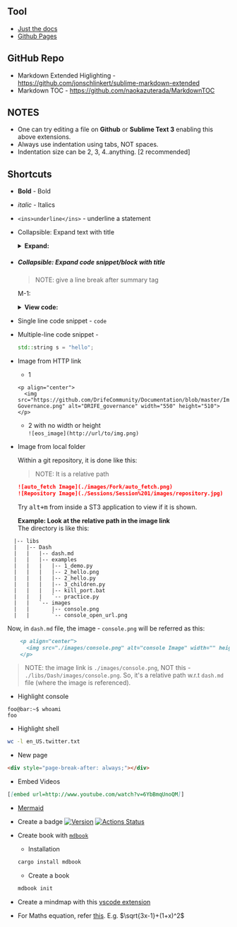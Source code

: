 ## Tool

- [Just the docs](https://pmarsceill.github.io/just-the-docs/)
- [Github Pages](https://pages.github.com/)

## GitHub Repo

- Markdown Extended Higlighting - https://github.com/jonschlinkert/sublime-markdown-extended
- Markdown TOC - https://github.com/naokazuterada/MarkdownTOC

## NOTES

- One can try editing a file on **Github** or **Sublime Text 3** enabling this above extensions.
- Always use indentation using tabs, NOT spaces.
- Indentation size can be 2, 3, 4..anything. [2 recommended]

## Shortcuts

- **Bold** - Bold
- _italic_ - Italics
- `<ins>underline</ins>` - underline a statement
- Collapsible: Expand text with title
  <details>
  <summary><b>Expand: </b></summary>
  	
  <h2>Abhijit is a good boy</h2>
  <p>Humand is a village in Chashm Rural District, Shahmirzad District, Mehdishahr County, Semnan Province, Iran. At the 2006 census, its existence was noted, but its population was not reported. </p>
  	
  </details>
- ##### Collapsible: Expand code snippet/block with title

  > NOTE: give a line break after summary tag

  M-1:

  <details>
  <summary><b>View code: </b></summary>

  ```cpp
  std::cout << "With Iterator:" << std::endl;
  for (std::vector<string>::iterator i = v.begin(); i != v.end(); ++i)
  {
  	std::cout << *i << std::endl;
  }
  ```

  </details>

- Single line code snippet - `code`
- Multiple-line code snippet -
  ```cpp
  std::string s = "hello";
  ```
- Image from HTTP link
  - 1
  ```
  <p align="center">
    <img src="https://github.com/DrifeCommunity/Documentation/blob/master/Images/DRIFE-Governance.png" alt="DRIFE_governance" width="550" height="510">
  </p>
  ```
  - 2 with no width or height <br/>
    `![eos_image](http://url/to/img.png)`
- Image from local folder

  Within a git repository, it is done like this:

  > NOTE: It is a relative path

  ```markdown
  ![auto_fetch Image](./images/Fork/auto_fetch.png)
  ![Repository Image](./Sessions/Session%201/images/repository.jpg)
  ```

  Try <kbd>alt+m</kbd> from inside a ST3 application to view if it is shown.

  **Example: Look at the relative path in the image link** <br/>
  The directory is like this:

```console
  |-- libs
  |   |-- Dash
  |   |   |-- dash.md
  |   |   |-- examples
  |   |   |   |-- 1_demo.py
  |   |   |   |-- 2_hello.png
  |   |   |   |-- 2_hello.py
  |   |   |   |-- 3_children.py
  |   |   |   |-- kill_port.bat
  |   |   |   `-- practice.py
  |   |   `-- images
  |   |       |-- console.png
  |   |       `-- console_open_url.png

```

Now, in `dash.md` file, the image - `console.png` will be referred as this:

```markdown
    <p align="center">
      <img src="./images/console.png" alt="console Image" width="" height="">
    </p>
```

> NOTE: the image link is `./images/console.png`, NOT this - `./libs/Dash/images/console.png`. So, it's a relative path w.r.t `dash.md` file (where the image is referenced).

- Highlight console

```console
foo@bar:~$ whoami
foo
```

- Highlight shell

```sh
wc -l en_US.twitter.txt
```

- New page

```markdown
<div style="page-break-after: always;"></div>
```

- Embed Videos

```md
[[embed url=http://www.youtube.com/watch?v=6YbBmqUnoQM]]
```

- [Mermaid](https://mermaid-js.github.io/mermaid/#/)
- Create a badge
  [![Version](https://img.shields.io/npm/v/@uniswap/v2-core)](https://www.npmjs.com/package/@uniswap/v2-core)
  [![Actions Status](https://github.com/Uniswap/uniswap-v2-core/workflows/CI/badge.svg)](https://github.com/Uniswap/uniswap-v2-core/actions)
- Create book with [`mdbook`](https://rust-lang.github.io/mdBook/index.html)

  - Installation

  ```sh
  cargo install mdbook
  ```

  - Create a book

  ```sh
  mdbook init
  ```

- Create a mindmap with this [vscode extension](https://marketplace.visualstudio.com/items?itemName=gera2ld.markmap-vscode)
- For Maths equation, refer [this](https://mathpix.com/docs/mathpix-markdown/syntax-reference). E.g. $\sqrt{3x-1}+(1+x)^2$
